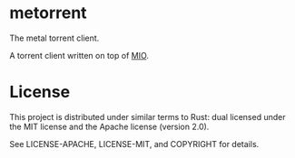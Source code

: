 metorrent
=========

The metal torrent client.

A torrent client written on top of [MIO](https://github.com/carllerche/mio).

License
=======
This project is distributed under similar terms to Rust: dual licensed under
the MIT license and the Apache license (version 2.0).

See LICENSE-APACHE, LICENSE-MIT, and COPYRIGHT for details.

